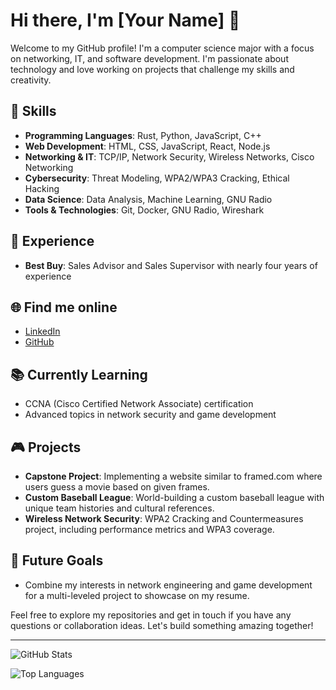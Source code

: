 # Hi there, I'm [Your Name] 👋

Welcome to my GitHub profile! I'm a computer science major with a focus on networking, IT, and software development. I'm passionate about technology and love working on projects that challenge my skills and creativity.

## 🔧 Skills
- **Programming Languages**: Rust, Python, JavaScript, C++
- **Web Development**: HTML, CSS, JavaScript, React, Node.js
- **Networking & IT**: TCP/IP, Network Security, Wireless Networks, Cisco Networking
- **Cybersecurity**: Threat Modeling, WPA2/WPA3 Cracking, Ethical Hacking
- **Data Science**: Data Analysis, Machine Learning, GNU Radio
- **Tools & Technologies**: Git, Docker, GNU Radio, Wireshark

## 💼 Experience
- **Best Buy**: Sales Advisor and Sales Supervisor with nearly four years of experience

## 🌐 Find me online
- [LinkedIn](https://www.linkedin.com/in/your-linkedin-profile)
- [GitHub](https://github.com/your-github-username)

## 📚 Currently Learning
- CCNA (Cisco Certified Network Associate) certification
- Advanced topics in network security and game development

## 🎮 Projects
- **Capstone Project**: Implementing a website similar to framed.com where users guess a movie based on given frames.
- **Custom Baseball League**: World-building a custom baseball league with unique team histories and cultural references.
- **Wireless Network Security**: WPA2 Cracking and Countermeasures project, including performance metrics and WPA3 coverage.

## 🚀 Future Goals
- Combine my interests in network engineering and game development for a multi-leveled project to showcase on my resume.

Feel free to explore my repositories and get in touch if you have any questions or collaboration ideas. Let's build something amazing together!

---

![GitHub Stats](https://github-readme-stats.vercel.app/api?username=your-github-username&show_icons=true&theme=radical)

![Top Languages](https://github-readme-stats.vercel.app/api/top-langs/?username=your-github-username&layout=compact&theme=radical)


